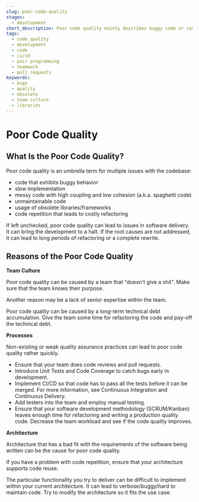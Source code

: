 ```yaml
---
slug: poor-code-quality
stages:
  - development
short_description: Poor code quality mainly describes buggy code or code with high coupling and low cohesion that is difficult to maintain. Poor code quality can also lead to frequent code repetition or suspiciously slow implementation.
tags:
  - code quality
  - development
  - code
  - ci/cd
  - pair programming
  - teamwork
  - pull requests
keywords:
  - bugs
  - quality
  - obsolete
  - team culture
  - libraries
---
```


# Poor Code Quality

## What Is the Poor Code Quality?

Poor code quality is an umbrella term for multiple issues with the codebase:

- code that exhibits buggy behavior
- slow implementation
- messy code with high coupling and low cohesion (a.k.a. spaghetti code)
- unmaintainable code
- usage of obsolete libraries/frameworks
- code repetition that leads to costly refactoring

If left unchecked, poor code quality can lead to issues in software delivery. It can bring the development to a halt. If the root causes are not addressed, it can lead to long periods of refactoring or a complete rewrite.

## Reasons of the Poor Code Quality

**Team Culture**

Poor code quality can be caused by a team that "doesn't give a shit". Make sure that the team knows their purpose.

Another reason may be a lack of senior expertise within the team.

Poor code quality can be caused by a long-term technical debt accumulation. Give the team some time for refactoring the code and pay-off the technical debt.

**Processes**

Non-existing or weak quality assurance practices can lead to poor code quality rather quickly.

- Ensure that your team does code reviews and pull requests.
- Introduce Unit Tests and Code Coverage to catch bugs early in development.
- Implement CI/CD so that code has to pass all the tests before it can be merged. For more information, see Continuous Integration and Continuous Delivery.
- Add testers into the team and employ manual testing.
- Ensure that your software development methodology (SCRUM/Kanban) leaves enough time for refactoring and writing a production quality code. Decrease the team workload and see if the code quality improves.

**Architecture**

Architecture that has a bad fit with the requirements of the software being written can be the cause for poor code quality.

If you have a problem with code repetition, ensure that your architecture supports code reuse.

The particular functionality you try to deliver can be difficult to implement within your current architecture. It can lead to verbose/buggy/hard to maintain code. Try to modify the architecture so it fits the use case.

